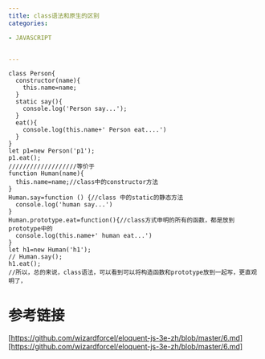 ```yaml
---
title: class语法和原生的区别
categories: 

- JAVASCRIPT


---
```


```
class Person{
  constructor(name){
    this.name=name;
  }
  static say(){
    console.log('Person say...');
  }
  eat(){
    console.log(this.name+' Person eat....')
  }
}
let p1=new Person('p1');
p1.eat();
///////////////////等价于
function Human(name){
  this.name=name;//class中的constructor方法
}
Human.say=function () {//class 中的static的静态方法
  console.log('human say...')
}
Human.prototype.eat=function(){//class方式申明的所有的函数，都是放到prototype中的
  console.log(this.name+' human eat...')
}
let h1=new Human('h1');
// Human.say();
h1.eat();
//所以，总的来说，class语法，可以看到可以将构造函数和prototype放到一起写，更直观明了，
```
# 参考链接
[https://github.com/wizardforcel/eloquent-js-3e-zh/blob/master/6.md][https://github.com/wizardforcel/eloquent-js-3e-zh/blob/master/6.md]
